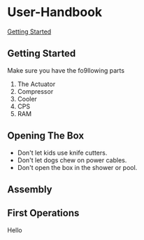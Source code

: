 # User-Handbook
[Getting Started](readme.mdgetting-started)
## Getting Started
Make sure you have the fo9llowing parts
1. The Actuator
2. Compressor
3. Cooler
4. CPS
5. RAM

## Opening The Box
* Don't let kids use knife cutters.
* Don't let dogs chew on power cables.
* Don't open the box in the shower or pool.

## Assembly

## First Operations


Hello
